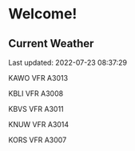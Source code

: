 # Welcome!

## Current Weather

Last updated: 2022-07-23 08:37:29

KAWO VFR A3013

KBLI VFR A3008

KBVS VFR A3011

KNUW VFR A3014

KORS VFR A3007


